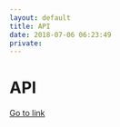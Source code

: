 ```yaml
---
layout: default
title: API
date: 2018-07-06 06:23:49
private: 
---
```


# API

[Go to link](https://api.com)


